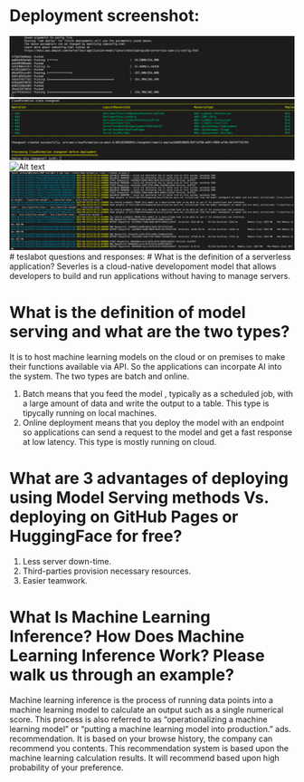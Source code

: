 # Deployment screenshot:
<img src="/src/build.png" alt="Alt text" title="Optional title">
<img src="/src/success_deployment.png" alt="Alt text" title="Optional title">
<img src="/src/cloud_formation.png" alt="Alt text" title="Optional title">
<img src="/src/check_logs.png" alt="Alt text" title="Optional title">
# teslabot questions and responses:
# What is the definition of a serverless application?
Severles is a cloud-native developoment model that allows developers to build and run applications without having to manage servers.

# What is the definition of model serving and what are the two types?
It is to host machine learning models on the cloud or on premises to make their functions available via API. So the applications can incorpate AI into the system.
The two types are batch and online. 

1. Batch means that you feed the model , typically as a scheduled job, with a large amount of data and write the output to a table. This type is tipycally running on local machines.
2. Online deployment means that you deploy the model with an endpoint so applications can send a request to the model and get a fast response at low latency. This type is mostly running on cloud.

# What are 3 advantages of deploying using Model Serving methods Vs. deploying on GitHub Pages or HuggingFace for free?
1. Less server down-time.
2. Third-parties provision necessary resources.
3. Easier teamwork.

# What Is Machine Learning Inference? How Does Machine Learning Inference Work? Please walk us through an example?
Machine learning inference is the process of running data points into a machine learning model to calculate an output such as a single numerical score. This process is also referred to as “operationalizing a machine learning model” or “putting a machine learning model into production.”
ads. recommendation. It is based on your browse history, the company can recommend you contents. This recommendation system is based upon the machine learning calculation results. It will recommend based upon high probability of your preference.
